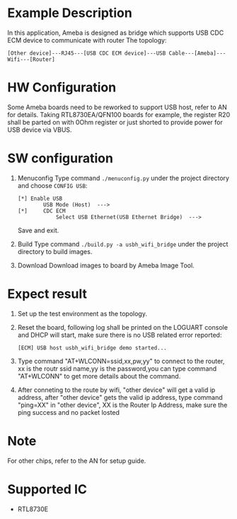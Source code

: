 # Example Description

In this application, Ameba is designed as bridge which supports USB CDC ECM device to communicate with router
The topology:
```
[Other device]---RJ45---[USB CDC ECM device]---USB Cable---[Ameba]---Wifi---[Router]
```

# HW Configuration

Some Ameba boards need to be reworked to support USB host, refer to AN for details.
Taking RTL8730EA/QFN100 boards for example, the register R20 shall be parted on with 0Ohm register or just shorted to provide power for USB device via VBUS.

# SW configuration

1. Menuconfig
	Type command `./menuconfig.py` under the project directory and choose `CONFIG USB`:
	```
	[*] Enable USB
			USB Mode (Host)  --->
	[*] 	CDC ECM
				Select USB Ethernet(USB Ethernet Bridge)  --->
	```
	Save and exit.

2. Build
   Type command `./build.py -a usbh_wifi_bridge` under the project directory to build images.

3. Download
	Download images to board by Ameba Image Tool.

# Expect result

1. Set up the test environment as the topology.

2. Reset the board, following log shall be printed on the LOGUART console and DHCP will start, make sure there is no USB related error reported:
	```
	[ECM] USB host usbh_wifi_bridge demo started...
	```

3. Type command "AT+WLCONN=ssid,xx,pw,yy" to connect to the router, xx is the routr ssid name,yy is the password,you can type command "AT+WLCONN" to get more details about the command.

4. After conneting to the route by wifi, "other device" will get a valid ip address, after "other device" gets the valid ip address,  type command "ping=XX" in "other device", XX is the Router Ip Address, make sure the ping success and no packet losted

# Note

For other chips, refer to the AN for setup guide.

# Supported IC

- RTL8730E
